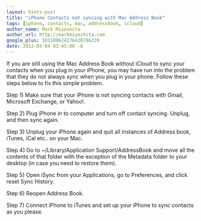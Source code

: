 ```yaml
---
layout: hints-post
title: "iPhone Contacts not syncing with Mac Address Book"
tags: [iphone, contacts, mac, addressbook, icloud]
author_name: Mark Miyashita
author_url: http://markmiyashita.com
google_plus: 101180624276428786239
date: 2012-03-04 03:45:00 -8
---
```


If you are still using the Mac Address Book without iCloud to sync your contacts when you plug in your iPhone, you may have run into the problem that they do not always sync when you plug in your phone. Follow these steps below to fix this simple problem.

Step 1) Make sure that your iPhone is not syncing contacts with Gmail, Microsoft Exchange, or Yahoo!.

Step 2) Plug iPhone in to computer and turn off contact syncing. Unplug, and then sync again.

Step 3) Unplug your iPhone again and quit all instances of Address book, iTunes, iCal etc.. on your Mac.

Step 4) Go to ~/Library/Application Support/AddressBook and move all the contents of that folder with the exception of the Metadata folder to your desktop (in case you need to restore them).

Step 5) Open iSync from your Applications, go to Preferences, and click reset Sync History.

Step 6) Reopen Address Book.

Step 7) Connect iPhone to iTunes and set up your iPhone to sync contacts as you please.